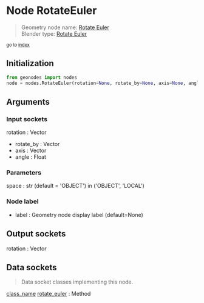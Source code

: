 
# Node RotateEuler

> Geometry node name: [Rotate Euler](https://docs.blender.org/manual/en/latest/modeling/geometry_nodes/material/rotate_euler.html)<br>
  Blender type: [Rotate Euler](https://docs.blender.org/api/current/bpy.types.FunctionNodeRotateEuler.html)
  
<sub>go to [index](/docs/index.md)</sub>

## Initialization

```python
from geonodes import nodes
node = nodes.RotateEuler(rotation=None, rotate_by=None, axis=None, angle=None, space='OBJECT', label=None)
```



## Arguments


### Input sockets

rotation : Vector
- rotate_by : Vector
- axis : Vector
- angle : Float

### Parameters

space : str (default = 'OBJECT') in ('OBJECT', 'LOCAL')

### Node label

- label : Geometry node display label (default=None)

## Output sockets

rotation : Vector

## Data sockets

> Data socket classes implementing this node.
  
[class_name](docs/sockets/Vector.md) [rotate_euler](docs/sockets/Vector.md#rotate_euler) : Method

